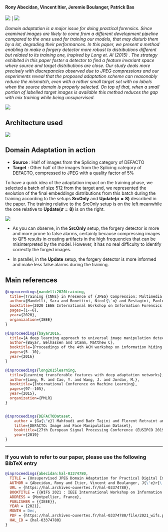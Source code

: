 #### Rony Abecidan, Vincent Itier, Jeremie Boulanger, Patrick Bas
 [![](https://img.shields.io/badge/Article-2E86C1?style=for-the-badge)](https://hal.archives-ouvertes.fr/hal-03374780/) | [![](https://img.shields.io/badge/GitLab-330F63?style=for-the-badge&logo=gitlab&logoColor=white)](https://gitlab.cristal.univ-lille.fr/pbas/unsupervisedjpegadaptation) 

*Domain adaptation is a major issue for doing practical forensics. Since examined images are likely to come from a different development pipeline compared to the ones used for training our models, that may disturb them by a lot, degrading their performances. In this paper, we present a method enabling to make a forgery detector more robust to distributions different but related to its training one, inspired by Long et. Al (2015) . The strategy exhibited in this paper foster a detector to find a feature invariant space where source and target distributions are close. Our study deals more precisely with discrepancies observed due to JPEG compressions and our experiments reveal that the proposed adaptation scheme can reasonably reduce the mismatch, even with a rather small target set with no labels when the source domain is properly selected. On top of that, when a small portion of labelled target images is available this method reduces the gap with mix training while being unsupervised.*

![](https://svgshare.com/i/cX6.svg)

## Architecture used

![](https://svgshare.com/i/cWR.svg)


## Domain Adaptation in action

- **Source** : Half of images from the Splicing category of DEFACTO 
- **Target** : Other half of the images from the Splicing category of DEFACTO, compressed to JPEG with a quality factor of 5%

To have a quick idea of the adaptation impact on the training phase, we selected a batch of size 512 from the target and, we represented the evolution of the final embeddings distributions from this batch during the training according to the setups **SrcOnly** and **Update($`\sigma=8`$)**
described in the paper. The training relative to the SrcOnly setup is on the left meanwhile the one relative to **Update($`\sigma=8`$)** is on the right.

![](https://s10.gifyu.com/images/Adaptationf80f69ab9e1dfcaa.gif)

- As you can observe, in the **SrcOnly** setup, the forgery detector is more and more prone to false alarms, certainly because compressing images to QF5 results in creating artifacts in the high frequencies that can be misinterpreted by the model. However, it has no real difficulty to identify correctly the forged images.

- In parallel, in the **Update** setup, the forgery detector is more informed and make less false alarms during the training.

## Main references

```BibTeX
@inproceedings{mandelli2020training,
  title={Training {CNNs} in Presence of {JPEG} Compression: Multimedia Forensics vs Computer Vision},
  author={Mandelli, Sara and Bonettini, Nicol{\`o} and Bestagini, Paolo and Tubaro, Stefano},
  booktitle={2020 IEEE International Workshop on Information Forensics and Security (WIFS)},
  pages={1--6},
  year={2020},
  organization={IEEE}
}

@inproceedings{bayar2016,
  title={A deep learning approach to universal image manipulation detection using a new convolutional layer},
  author={Bayar, Belhassen and Stamm, Matthew C},
  booktitle={Proceedings of the 4th ACM workshop on information hiding and multimedia security (IH\&MMSec)},
  pages={5--10},
  year={2016}
}

@inproceedings{long2015learning,
  title={Learning transferable features with deep adaptation networks},
  author={Long, M. and Cao, Y. and Wang, J. and Jordan, M.},
  booktitle={International Conference on Machine Learning},
  pages={97--105},
  year={2015},
  organization={PMLR}
}


@inproceedings{DEFACTODataset, 
	author = {Ga{\"e}l Mahfoudi and Badr Tajini and Florent Retraint and Fr{\'e}d{\'e}ric Morain-Nicolier and Jean Luc Dugelay and Marc Pic},
	title={DEFACTO: Image and Face Manipulation Dataset},
	booktitle={27th European Signal Processing Conference (EUSIPCO 2019)},
	year={2019}
}
```

---
### If you wish to refer to our paper,  please use the following BibTeX entry
```BibTeX
@inproceedings{abecidan:hal-03374780,
  TITLE = {Unsupervised JPEG Domain Adaptation for Practical Digital Image Forensics},
  AUTHOR = {Abecidan, Rony and Itier, Vincent and Boulanger, J{\'e}r{\'e}mie and Bas, Patrick},
  URL = {https://hal.archives-ouvertes.fr/hal-03374780},
  BOOKTITLE = {{WIFS 2021 : IEEE International Workshop on Information Forensics and Security}},
  ADDRESS = {Montpellier, France},
  PUBLISHER = {{IEEE}},
  YEAR = {2021},
  MONTH = Dec,
  PDF = {https://hal.archives-ouvertes.fr/hal-03374780/file/2021_wifs.pdf},
  HAL_ID = {hal-03374780}
}
```
